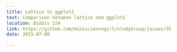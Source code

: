 ```yaml
---
title: Lattice Vs ggplot2
text: Comparison between lattice and ggplot2
location: BioDiv 224
link: https://github.com/minisciencegirl/studyGroup/issues/35
date: 2015-07-08

---
```

